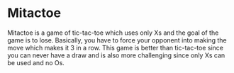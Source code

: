 # Mitactoe
Mitactoe is a game of tic-tac-toe which uses only Xs and the goal of the game is to lose. Basically, you have to force your opponent into making the move which makes it 3 in a row. This game is better than tic-tac-toe since you can never have a draw and is also more challenging since only Xs can be used and no Os.

